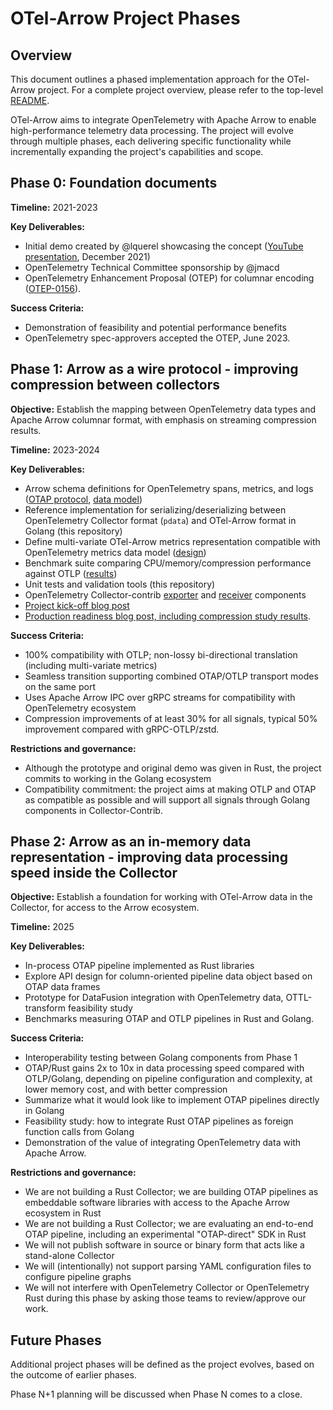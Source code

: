 # OTel-Arrow Project Phases

## Overview

This document outlines a phased implementation approach for the
OTel-Arrow project. For a complete project overview, please refer to
the top-level [README](../README.md).

OTel-Arrow aims to integrate OpenTelemetry with Apache Arrow to enable
high-performance telemetry data processing. The project will evolve
through multiple phases, each delivering specific functionality while
incrementally expanding the project's capabilities and scope.

## Phase 0: Foundation documents

**Timeline:** 2021-2023

**Key Deliverables:**

- Initial demo created by @lquerel showcasing the concept ([YouTube
  presentation](https://www.youtube.com/watch?v=9dGGjREaggY), December 2021)
- OpenTelemetry Technical Committee sponsorship by @jmacd
- OpenTelemetry Enhancement Proposal (OTEP) for columnar encoding
  ([OTEP-0156](https://github.com/open-telemetry/opentelemetry-specification/blob/main/oteps/0156-columnar-encoding.md)).

**Success Criteria:**

- Demonstration of feasibility and potential performance benefits
- OpenTelemetry spec-approvers accepted the OTEP, June 2023.

## Phase 1: Arrow as a wire protocol - improving compression between collectors

**Objective:** Establish the mapping between OpenTelemetry data types
and Apache Arrow columnar format, with emphasis on streaming
compression results.

**Timeline:** 2023-2024

**Key Deliverables:**

- Arrow schema definitions for OpenTelemetry spans, metrics, and logs
  ([OTAP
  protocol](../proto/opentelemetry/proto/experimental/arrow/v1/arrow_service.proto),
  [data model](./data_model.md))
- Reference implementation for serializing/deserializing between
  OpenTelemetry Collector format (`pdata`) and OTel-Arrow format in
  Golang (this repository)
- Define multi-variate OTel-Arrow metrics representation compatible
  with OpenTelemetry metrics data model
  ([design](./multivariate-design.md))
- Benchmark suite comparing CPU/memory/compression performance against
  OTLP ([results](./benchmarks.md))
- Unit tests and validation tools (this repository)
- OpenTelemetry Collector-contrib
  [exporter](https://github.com/open-telemetry/opentelemetry-collector-contrib/blob/main/exporter/otelarrowexporter/README.md)
  and
  [receiver](https://github.com/open-telemetry/opentelemetry-collector-contrib/blob/main/receiver/otelarrowreceiver/README.md)
  components
- [Project kick-off blog post](https://opentelemetry.io/blog/2023/otel-arrow/)
- [Production readiness blog post, including compression study
  results](https://opentelemetry.io/blog/2024/otel-arrow-production).

**Success Criteria:**

- 100% compatibility with OTLP; non-lossy bi-directional translation
  (including multi-variate metrics)
- Seamless transition supporting combined OTAP/OTLP transport modes on
  the same port
- Uses Apache Arrow IPC over gRPC streams for compatibility with
  OpenTelemetry ecosystem
- Compression improvements of at least 30% for all signals, typical
  50% improvement compared with gRPC-OTLP/zstd.

**Restrictions and governance:**

- Although the prototype and original demo was given in Rust, the
  project commits to working in the Golang ecosystem
- Compatibility commitment: the project aims at making OTLP and OTAP
  as compatible as possible and will support all signals through
  Golang components in Collector-Contrib.

## Phase 2: Arrow as an in-memory data representation - improving data processing speed inside the Collector

**Objective:** Establish a foundation for working with OTel-Arrow data
in the Collector, for access to the Arrow ecosystem.

**Timeline:** 2025

**Key Deliverables:**

- In-process OTAP pipeline implemented as Rust libraries
- Explore API design for column-oriented pipeline data object based on
  OTAP data frames
- Prototype for DataFusion integration with OpenTelemetry data,
  OTTL-transform feasibility study
- Benchmarks measuring OTAP and OTLP pipelines in Rust and Golang.

**Success Criteria:**

- Interoperability testing between Golang components from Phase 1
- OTAP/Rust gains 2x to 10x in data processing speed compared with
  OTLP/Golang, depending on pipeline configuration and complexity, at
  lower memory cost, and with better compression
- Summarize what it would look like to implement OTAP pipelines
  directly in Golang
- Feasibility study: how to integrate Rust OTAP pipelines as foreign
  function calls from Golang
- Demonstration of the value of integrating OpenTelemetry data with
  Apache Arrow.

**Restrictions and governance:**

- We are not building a Rust Collector; we are building OTAP pipelines
  as embeddable software libraries with access to the Apache Arrow
  ecosystem in Rust
- We are not building a Rust Collector; we are evaluating an
  end-to-end OTAP pipeline, including an experimental "OTAP-direct"
  SDK in Rust
- We will not publish software in source or binary form that acts like
  a stand-alone Collector
- We will (intentionally) not support parsing YAML configuration files
  to configure pipeline graphs
- We will not interfere with OpenTelemetry Collector or OpenTelemetry
  Rust during this phase by asking those teams to review/approve our
  work.

## Future Phases

Additional project phases will be defined as the project evolves,
based on the outcome of earlier phases.

Phase N+1 planning will be discussed when Phase N comes to a close.
